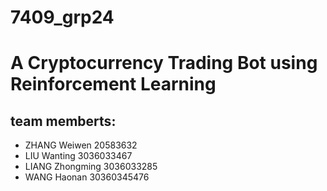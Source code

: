 # 7409_grp24
# A Cryptocurrency Trading Bot using Reinforcement Learning

## team memberts:
- ZHANG Weiwen 20583632
- LIU Wanting 3036033467
- LIANG Zhongming 3036033285
- WANG Haonan 30360345476
